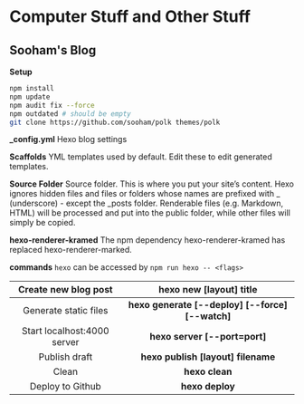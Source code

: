 # Computer Stuff and Other Stuff
## Sooham's Blog

**Setup** 
```bash
npm install
npm update
npm audit fix --force
npm outdated # should be empty
git clone https://github.com/sooham/polk themes/polk
```
**_config.yml**
Hexo blog settings

**Scaffolds**
YML templates used by default. Edit these to edit generated templates.

**Source Folder**
Source folder. This is where you put your site’s content. Hexo ignores hidden files and files or folders whose names are prefixed with _ (underscore) - except the \_posts folder. Renderable files (e.g. Markdown, HTML) will be processed and put into the public folder, while other files will simply be copied.

**hexo-renderer-kramed**
The npm dependency hexo-renderer-kramed has replaced hexo-renderer-marked.

**commands**
`hexo` can be accessed by `npm run hexo -- <flags>`

|     Create new blog post    |            **hexo new [layout] title**           |
|:---------------------------:|:------------------------------------------------:|
|    Generate static files    | **hexo generate [--deploy] [--force] [--watch]** |
| Start localhost:4000 server |           **hexo server [--port=port]**          |
|        Publish draft        |        **hexo publish [layout] filename**        |
|            Clean            |                  **hexo clean**                  |
|        Deploy to Github     |                 **hexo deploy**                  |



